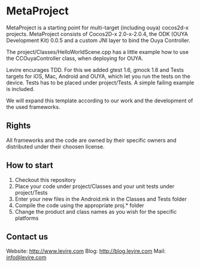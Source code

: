 MetaProject
===========

MetaProject is a starting point for multi-target (including ouya) cocos2d-x projects. MetaProject consists of Cocos2D-x 2.0-x-2.0.4, the ODK (OUYA Development Kit) 0.0.5 and a custom JNI layer to bind the Ouya Controller.

The project/Classes/HelloWorldScene.cpp has a little example how to use the CCOuyaController class, when deploying for OUYA.

Levire encurages TDD. For this we added gtest 1.6, gmock 1.6 and Tests targets for iOS, Mac, Android and OUYA, which let you run the tests on the device. Tests has to be placed under project/Tests. A simple failing example is included.

We will expand this template according to our work and the development of the used frameworks.

Rights
------

All frameworks and the code are owned by their specific owners and distributed under their choosen license.

How to start
------------

1. Checkout this repository
2. Place your code under project/Classes and your unit tests under project/Tests
3. Enter your new files in the Android.mk in the Classes and Tests folder
4. Compile the code using the appropriate proj.* folder
5. Change the product and class names as you wish for the specific platforms

Contact us
----------

Website: http://www.levire.com
Blog: http://blog.levire.com
Mail: info@levire.com